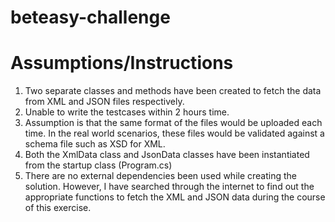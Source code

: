 # beteasy-challenge

Assumptions/Instructions
========================
1. Two separate classes and methods have been created to fetch the data from XML and JSON files respectively.
2. Unable to write the testcases within 2 hours time.
3. Assumption is that the same format of the files would be uploaded each time. In the real world scenarios, these files would be validated against a schema file such as XSD for XML.
4. Both the XmlData class and JsonData classes have been instantiated from the startup class (Program.cs)
5. There are no external dependencies been used while creating the solution. However, I have searched through the internet to find out the appropriate functions to fetch the XML and JSON data during the course of this exercise.

